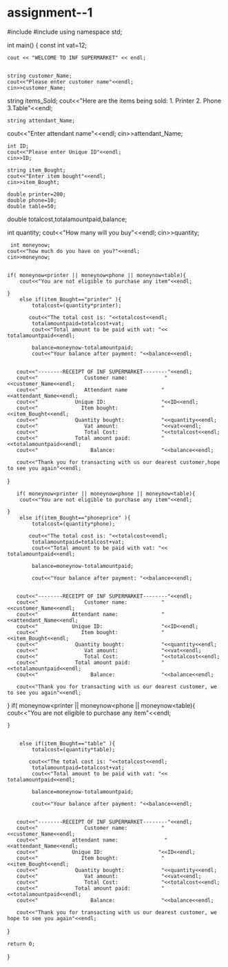 # assignment--1
#include <iostream>
#include <string>
using namespace std;

int main()
{    const int vat=12;


    cout << "WELCOME TO INF SUPERMARKET" << endl;


    string customer_Name;
    cout<<"Please enter customer name"<<endl;
    cin>>customer_Name;


   string items_Sold;
   cout<<"Here are the items being sold: 1. Printer 2. Phone 3.Table"<<endl;

    string attendant_Name;
   cout<<"Enter attendant name"<<endl;
   cin>>attendant_Name;


    int ID;
    cout<<"Please enter Unique ID"<<endl;
    cin>>ID;

    string item_Bought;
    cout<<"Enter item bought"<<endl;
    cin>>item_Bought;

    double printer=200;
    double phone=10;
    double table=50;
   double totalcost,totalamountpaid,balance;

   int quantity;
   cout<<"How many will you buy"<<endl;
   cin>>quantity;

     int moneynow;
    cout<<"how much do you have on you?"<<endl;
    cin>>moneynow;


    if( moneynow<printer || moneynow<phone || moneynow<table){
        cout<<"You are not eligible to purchase any item"<<endl;

    }
        else if(item_Bought=="printer" ){
            totalcost=(quantity*printer);

           cout<<"The total cost is: "<<totalcost<<endl;
            totalamountpaid=totalcost+vat;
            cout<<"Total amount to be paid with vat: "<< totalamountpaid<<endl;

            balance=moneynow-totalamountpaid;
            cout<<"Your balance after payment: "<<balance<<endl;


       cout<<"--------RECEIPT OF INF SUPERMARKET--------"<<endl;
       cout<<"               Customer name:            "<<customer_Name<<endl;
       cout<<"               Attendant name           "<<attendant_Name<<endl;
       cout<<"            Unique ID:                  "<<ID<<endl;
       cout<<"              Item bought:              "<<item_Bought<<endl;
       cout<<"            Quantity bought:            "<<quantity<<endl;
       cout<<"               Vat amount:              "<<vat<<endl;
       cout<<"               Total Cost:              "<<totalcost<<endl;
       cout<<"            Total amount paid:          "<<totalamountpaid<<endl;
       cout<<"                 Balance:               "<<balance<<endl;

       cout<<"Thank you for transacting with us our dearest customer,hope to see you again"<<endl;
}

       if( moneynow<printer || moneynow<phone || moneynow<table){
        cout<<"You are not eligible to purchase any item"<<endl;

    }
        else if(item_Bought=="phoneprice" ){
            totalcost=(quantity*phone);

           cout<<"The total cost is: "<<totalcost<<endl;
            totalamountpaid=totalcost+vat;
            cout<<"Total amount to be paid with vat: "<< totalamountpaid<<endl;

            balance=moneynow-totalamountpaid;

            cout<<"Your balance after payment: "<<balance<<endl;


       cout<<"--------RECEIPT OF INF SUPERMARKET--------"<<endl;
       cout<<"               Customer name:           "<<customer_Name<<endl;
       cout<<"           Attendant name:              "<<attendant_Name<<endl;
       cout<<"           Unique ID:                   "<<ID<<endl;
       cout<<"              Item bought:              "<<item_Bought<<endl;
       cout<<"            Quantity bought:            "<<quantity<<endl;
       cout<<"               Vat amount:              "<<vat<<endl;
       cout<<"               Total Cost:              "<<totalcost<<endl;
       cout<<"            Total amount paid:          "<<totalamountpaid<<endl;
       cout<<"                 Balance:               "<<balance<<endl;

       cout<<"Thank you for transacting with us our dearest customer, we to see you again"<<endl;

}
            if( moneynow<printer || moneynow<phone || moneynow<table){
        cout<<"You are not eligible to purchase any item"<<endl;

    }


        else if(item_Bought=="table" ){
            totalcost=(quantity*table);

           cout<<"The total cost is: "<<totalcost<<endl;
            totalamountpaid=totalcost+vat;
            cout<<"Total amount to be paid with vat: "<< totalamountpaid<<endl;

            balance=moneynow-totalamountpaid;

            cout<<"Your balance after payment: "<<balance<<endl;


       cout<<"--------RECEIPT OF INF SUPERMARKET--------"<<endl;
       cout<<"               Customer name:           "<<customer_Name<<endl;
       cout<<"           attendant name:               "<<attendant_Name<<endl;
       cout<<"           Unique ID:                  "<<ID<<endl;
       cout<<"              Item bought:              "<<item_Bought<<endl;
       cout<<"            Quantity bought:            "<<quantity<<endl;
       cout<<"               Vat amount:              "<<vat<<endl;
       cout<<"               Total Cost:              "<<totalcost<<endl;
       cout<<"            Total amount paid:          "<<totalamountpaid<<endl;
       cout<<"                 Balance:               "<<balance<<endl;

       cout<<"Thank you for transacting with us our dearest customer, we hope to see you again"<<endl;
}

    return 0;
}
